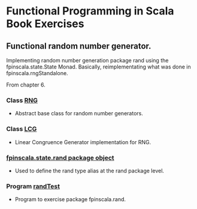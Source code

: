 # Functional Programming in Scala Book Exercises

## Functional random number generator.

Implementing random number generation package rand
using the fpinscala.state.State Monad.  Basically,
reimplementating what was done in fpinscala.rngStandalone.

From chapter 6.

### Class [RNG](https://github.com/grscheller/scheller-linux-archive/blob/d41fbbba704573d44c0c9821554915fb134af584/fpinscala/src/main/scala/fpinscala/state/rand/RNG.scala#L15-L17)
* Abstract base class for random number generators.

### Class [LCG](https://github.com/grscheller/scheller-linux-archive/blob/d41fbbba704573d44c0c9821554915fb134af584/fpinscala/src/main/scala/fpinscala/state/rand/RNG.scala#L131-L143)
* Linear Congruence Generator implementation for RNG.

### [fpinscala.state.rand package object](package.scala)
* Used to define the rand type alias at the rand package level.

### Program [randTest](randTest.scala)
* Program to exercise package fpinscala.rand.

